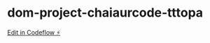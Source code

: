 # dom-project-chaiaurcode-tttopa

[Edit in Codeflow ⚡️](https://stackblitz.com/~/github.com/amanzrx4/dom-project-chaiaurcode-tttopa)